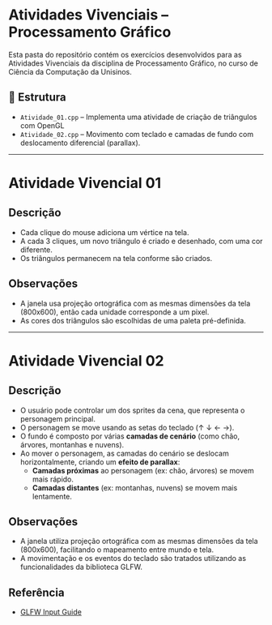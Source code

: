 # Atividades Vivenciais – Processamento Gráfico

Esta pasta do repositório contém os exercícios desenvolvidos para as Atividades Vivenciais da disciplina de Processamento Gráfico, no curso de Ciência da Computação da Unisinos.

## 📁 Estrutura

- `Atividade_01.cpp` – Implementa uma atividade de criação de triângulos com OpenGL
- `Atividade_02.cpp` – Movimento com teclado e camadas de fundo com deslocamento diferencial (parallax).

______________________________________________


# Atividade Vivencial 01

## Descrição

- Cada clique do mouse adiciona um vértice na tela.
- A cada 3 cliques, um novo triângulo é criado e desenhado, com uma cor diferente.
- Os triângulos permanecem na tela conforme são criados.

## Observações

- A janela usa projeção ortográfica com as mesmas dimensões da tela (800x600), então cada unidade corresponde a um pixel.
- As cores dos triângulos são escolhidas de uma paleta pré-definida.

______________________________________________


# Atividade Vivencial 02

## Descrição

- O usuário pode controlar um dos sprites da cena, que representa o personagem principal.
- O personagem se move usando as setas do teclado (↑ ↓ ← →).
- O fundo é composto por várias **camadas de cenário** (como chão, árvores, montanhas e nuvens).
- Ao mover o personagem, as camadas do cenário se deslocam horizontalmente, criando um **efeito de parallax**:
  - **Camadas próximas** ao personagem (ex: chão, árvores) se movem mais rápido.
  - **Camadas distantes** (ex: montanhas, nuvens) se movem mais lentamente.

## Observações

- A janela utiliza projeção ortográfica com as mesmas dimensões da tela (800x600), facilitando o mapeamento entre mundo e tela.
- A movimentação e os eventos do teclado são tratados utilizando as funcionalidades da biblioteca GLFW.

## Referência

- [GLFW Input Guide](https://www.glfw.org/docs/latest/input_guide.html)